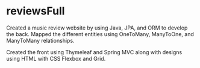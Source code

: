 # reviewsFull

Created a music review website by using Java, JPA, and ORM to develop the back.  Mapped the different entities using OneToMany, ManyToOne, and ManyToMany relationships.

Created the front using Thymeleaf and Spring MVC along with designs using HTML with CSS Flexbox and Grid.
